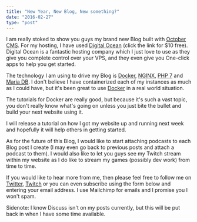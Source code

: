 ```yaml
---
title: "New Year, New Blog, New something?"
date: "2016-02-27"
type: "post"
---
```


I am really stoked to show you guys my brand new Blog built with [October CMS](https://octobercms.com). For my hosting, I have used [Digital Ocean](https://m.do.co/c/d5aca73b366f) (click the link for $10 free). Digital Ocean is a fantastic hosting company which I just love to use as they give you complete control over your VPS, and they even give you One-click apps to help you get started.

The technology I am using to drive my Blog is [Docker](https://docker.com), [NGINX](https://nginx.org), [PHP 7](https://php.net) and [Maria DB](https://mariadb.org). I don't believe I have containerized each of my instances as much as I could have, but it's been great to use [Docker](https://docker.com) in a real world situation.

The tutorials for Docker are really good, but because it's such a vast topic, you don't really know what's going on unless you just bite the bullet and build your next website using it.

I will release a tutorial on how I got my website up and running next week and hopefully it will help others in getting started.

As for the future of this Blog, I would like to start attaching podcasts to each Blog post I create (I may even go back to previous posts and attach a podcast to them). I would also like to let you guys see my Twitch stream within my website as I do like to stream my games (possibly dev work) from time to time.

If you would like to hear more from me, then please feel free to follow me on [Twitter](https://twitter.com/checkeredmike), [Twitch](https://twitch.tv/checkeredmichael) or you can even subscribe using the form below and entering your email address. I use Mailchimp for emails and I promise you I won't spam.

Sidenote: I know Discuss isn't on my posts currently, but this will be put back in when I have some time available.
